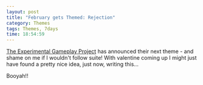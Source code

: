 ```yaml
---
layout: post
title: "February gets Themed: Rejection"
category: Themes
tags: Themes, 7days
time: 18:54:59
---
```

[The Experimental Gameplay Project](http://experimentalgameplay.com/blog/) has announced their next theme - and shame on me if I wouldn't follow suite! With valentine coming up I might just have found a pretty nice idea, just now, writing this...

Booyah!!

